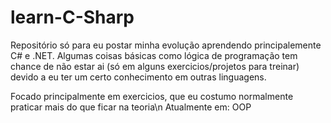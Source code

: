 # learn-C-Sharp
Repositório só para eu postar minha evolução aprendendo principalemente C# e .NET. Algumas coisas básicas como lógica de programação tem chance de não estar ai (só em alguns exercicios/projetos para treinar) devido a eu ter um certo conhecimento em outras linguagens.

 Focado principalmente em exercicios, que eu costumo normalmente praticar mais do que ficar na teoria\n
 Atualmente em: OOP
